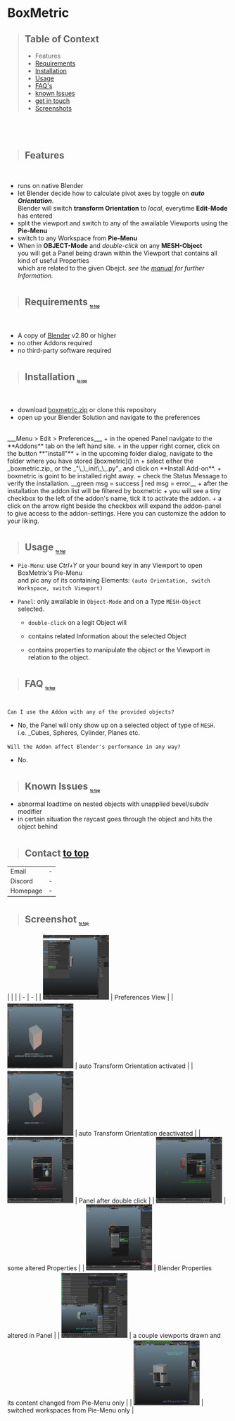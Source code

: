 # BoxMetric
<sub id="top"></sub>

>## Table of Context
>+ Features
>+ <a href="#require">Requirements</a>
>+ <a href="#install">Installation</a>
>+ <a href="#use">Usage</a>
>+ <a href="#faq">FAQ's</a>
>+ <a href="#issues">known Issues</a>
>+ <a href="#contact">get in touch</a>
>+ <a href="#screenshots">Screenshots</a>

#

<br />

>## Features

<br />

* runs on native Blender
* let Blender decide how to calculate pivot axes by toggle on _**auto Orientation**_. <br />Blender will switch **transform Orientation** to _local_, everytime **Edit-Mode** has entered
* split the viewport and switch to any of the awailable Viewports using the **Pie-Menu**
* switch to any Workspace from **Pie-Menu**
* When in **OBJECT-Mode** and _double-click_ on any **MESH-Object** <br />you will get a Panel being drawn within the Viewport that contains all kind of useful Properties <br />which are related to the given Obejct. _see the [manual](docs/manual.md) for further Information._

#

>## Requirements <sub style="font-size:8px"><a href="#top">to top</a></sub>
<sub id="require"></sub>
<br />

+ A copy of [Blender](https://www.blender.org/download/) v2.80 or higher
+ no other Addons required
+ no third-party software required

#

>## Installation <sub style="font-size:8px"><a href="#top">to top</a></sub>
<sub id="install"></sub>
<br />

+ download [boxmetric.zip]() or clone this repository
+ open up your Blender Solution and navigate to the preferences
<br>
___Menu > Edit > Preferences___
+ in the opened Panel navigate to the **Addons** tab on the left hand site.
+ in the upper right corner, click on the button **"install"**
+ in the upcoming folder dialog, navigate to the folder where you have stored [boxmetric]() in
+ select either the _boxmetric.zip_ or the _"\_\_init\_\_.py"_ and click on **Install Add-on**.
+ boxmetric is goint to be installed right away.
+ check the Status Message to verify the installation. __green msg = success | red msg = error__ 
+ after the installation the addon list will be filtered by boxmetric
+ you will see a tiny checkbox to the left of the addon's name, tick it to activate the addon.
+ a click on the arrow right beside the checkbox will expand the addon-panel<br> to give access to the addon-settings. Here you can customize the addon to your liking.

#

>## Usage <sub style="font-size:8px"><a href="#top">to top</a></sub>
<sub id="use"></sub>

+ `Pie-Menu`: use _Ctrl+Y_ or your bound key in any Viewport to open BoxMetrix's Pie-Menu<br />and pic any of its containing Elements: `(auto Orientation, switch Workspace, switch Viewport)`
+ `Panel`: only awailable in `Object-Mode` and on a Type `MESH-Object` selected.

    + `double-click` on a legit Object will


    + contains related Information about the selected Object
    + contains properties to manipulate the object or the Viewport in relation to the object.

#

>## FAQ <sub style="font-size:8px"><a href="#top">to top</a></sub>
<sub id="faq"></sub>

#

`Can I use the Addon with any of the provided objects?`
- No, the Panel will only show up on a selected object of type of `MESH`.<br /> i.e. _Cubes, Spheres, Cylinder, Planes etc.

`Will the Addon affect Blender's performance in any way?`
- No.

#

>## Known Issues <sub style="font-size:8px"><a href="#top">to top</a></sub>
<sub id="issues"></sub>

* abnormal loadtime on nested objects with unapplied bevel/subdiv modifier
* in certain situation the raycast goes through the object and hits the object behind

#

>## Contact <a href="#top" width="12px">to top</a>
<sub id="contact"></sub>

|  |  |
| --- | -------|
| Email | - |
| Discord | - |
| Homepage | - |

#

>## Screenshot <sub style="font-size:8px"><a href="#top">to top</a></sub>
<sub id="screenshot"></sub>
| | |
| - | - |
| <img src="images/eary_stage/active_prefs.png" width="150px" height="150"> | Preferences View |
| <img src="images/eary_stage/autoOrient.png" width="150px" height="150"> | auto Transform Orientation activated |
| <img src="images/eary_stage/no_autoOrient.png" width="150px" height="150"> | auto Transform Orientation deactivated |
| <img src="images/eary_stage/panel_active.png" width="150px" height="150"> | Panel after double click |
| <img src="images/eary_stage/panel_changings.png" width="150px" height="150"> | some altered Properties |
| <img src="images/eary_stage/prop_tuning.png" width="150px" height="150"> | Blender Properties altered in Panel |
| <img src="images/eary_stage/viewport_madness.png" width="150px" height="150"> | a couple viewports drawn and its content changed from Pie-Menu only |
| <img src="images/eary_stage/workspaces.png" width="150px" height="150"> | switched workspaces from Pie-Menu only |
